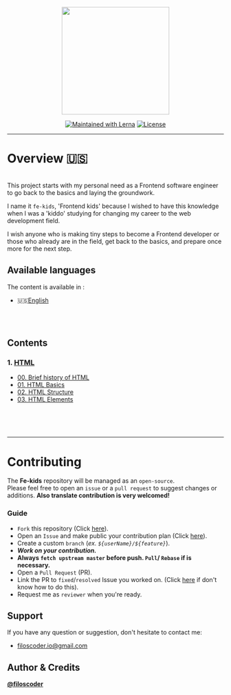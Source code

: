 <p align="center">
  <a href="https://github.com/filoscoder/fe-kids">
    <img width="250px" src="https://user-images.githubusercontent.com/50701501/103557547-a9370580-4eb3-11eb-9e80-2605896d6cf3.png"><br/>
  </a>
</p>

<p align="center">
  <a href="https://lerna.js.org/"><img src="https://img.shields.io/badge/PRs-Welcome-brightgreen.svg" alt="Maintained with Lerna"></a>
  <a href="/LICENSE"><img src="https://img.shields.io/badge/License-MIT-blue.svg" alt="License"></a>
</p>


---

# Overview 🇺🇸
<br>
This project starts with my personal need as a Frontend software engineer to go back to the basics and laying the groundwork.
<br>

I name it `fe-kids`, 'Frontend kids' because I wished to have this knowledge when I was a 'kiddo' studying for changing my career to the web development field.
<br>

I wish anyone who is making tiny steps to become a Frontend developer or those who already are in the field, get back to the basics, and prepare once more for the next step.

## Available languages
The content is available in :
- 🇺🇸[English](https://github.com/filoscoder/fe-kids/src/en/)
<br>
<br>
 

## Contents
### 1. [HTML](https://github.com/filoscoder/fe-kids/contents/en/HTML/)
- [00. Brief history of HTML](https://github.com/filoscoder/fe-kids/blob/master/contents/en/HTML/00-history.md)
- [01. HTML Basics](https://github.com/filoscoder/fe-kids/blob/master/contents/en/HTML/01-basics.md)
- [02. HTML Structure](https://github.com/filoscoder/fe-kids/blob/master/contents/en/HTML/02-structure.md)
- [03. HTML Elements](https://github.com/filoscoder/fe-kids/blob/master/contents/en/HTML/02-structure.md)


<br>
<br>
<br>

---

# Contributing
The **Fe-kids** repository will be managed as an `open-source`. <br>
Please feel free to open an `issue` or a `pull request` to suggest changes or additions.
**Also translate contribution is very welcomed!**

### Guide 
- `Fork` this repository (Click [here](https://github.com/filoscoder/fe-kids/fork)).
- Open an `Issue` and make public your contribution plan (Click [here](https://github.com/filoscoder/fe-kids/issues)).
- Create a custom `branch` (_ex. `${userName}/${feature}`_).
- ***Work on your contribution.***
- **Always `fetch upstream master` before push. `Pull`/ `Rebase` if is necessary.**
- Open a `Pull Request` (PR).
- Link the PR to `fixed`/`resolved` Issue you worked on. (Click [here](https://docs.github.com/en/free-pro-team@latest/github/managing-your-work-on-github/linking-a-pull-request-to-an-issue) if don't know how to do this).
- Request me as `reviewer` when you're ready.
## Support

If you have any question or suggestion, don't hesitate to contact me:

* [filoscoder.io@gmail.com](mailto:filoscoder.io@gmail.com)


## Author & Credits

**[@filoscoder](https://github.com/filoscoder)**

